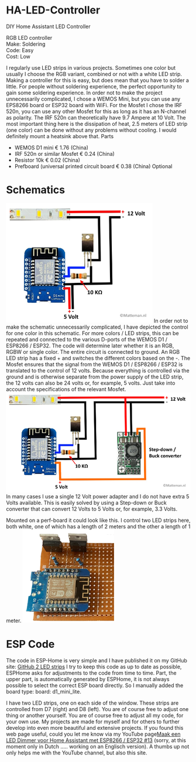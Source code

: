 # HA-LED-Controller
DIY Home Assistant LED Controller

RGB LED controller<br>
Make: Soldering<br>
Code: Easy<br>
Cost: Low<br>

I regularly use LED strips in various projects. Sometimes one color but usually I choose the RGB variant, combined or not with a white LED strip. Making a controller for this is easy, but does mean that you have to solder a little. For people without soldering experience, the perfect opportunity to gain some soldering experience.
In order not to make the project unnecessarily complicated, I chose a WEMOS Mini, but you can use any EPS8266 board or ESP32 board with WiFi.
For the Mosfet I chose the IRF 520n, you can use any other Mosfet for this as long as it has an N-channel as polarity. The IRF 520n can theoretically have 9.7 Ampere at 10 Volt. The most important thing here is the dissipation of heat, 2.5 meters of LED strip (one color) can be done without any problems without cooling. I would definitely mount a heatsink above that. Parts

* WEMOS D1 mini € 1.76 (China)
* IRF 520n or similar Mosfet € 0.24 (China)
* Resistor 10k € 0.02 (China)
* Prefboard (universal printed circuit board € 0.38 (China) Optional

# Schematics
<img src="images/LED%20Controller%201.jpg" alt="Scheme LED Controller" width="400" >
In order not to make the schematic unnecessarily complicated, I have depicted the control for one color in this schematic. For more colors / LED strips, this can be repeated and connected to the various D-ports of the WEMOS D1 / ESP8266 / ESP32. The code will determine later whether it is an RGB, RGBW or single color.
The entire circuit is connected to ground. An RGB LED strip has a fixed + and switches the different colors based on the -. The Mosfet ensures that the signal from the WEMOS D1 / ESP8266 / ESP32 is translated to the control of 12 volts. Because everything is controlled via the ground and is otherwise separate from the power supply of the LED strip, the 12 volts can also be 24 volts or, for example, 5 volts. Just take into account the specifications of the relevant Mosfet.
<img src="images/LED%20Controller%202.jpg" alt="Schema LED Controller met Buck converter" width="600" />
In many cases I use a single 12 Volt power adapter and I do not have extra 5 Volts available. This is easily solved by using a Step-down or Buck converter that can convert 12 Volts to 5 Volts or, for example, 3.3 Volts.

Mounted on a perf-board it could look like this. I control two LED strips here, both white, one of which has a length of 2 meters and the other a length of 1 meter.
 <img src="images/LED%20Controller%20print.jpg" alt="LED controller op print" width="250" />

# ESP Code
The code in ESP-Home is very simple and I have published it on my GitHub site: <a href="https://github.com/DIY-Sensors/HA-LED-Controller/blob/main/code/2%20LED%20strips.yaml" target="_blank"> GitHub 2 LED strips</a>
I try to keep this code as up to date as possible, ESPHome asks for adjustments to the code from time to time.
Part, the upper part, is automatically generated by ESPHome, it is not always possible to select the correct ESP board directly. So I manually added the board type: board: d1_mini_lite.

I have two LED strips, one on each side of the window. These strips are controlled from D7 (right) and D8 (left). You are of course free to adjust one thing or another yourself. You are of course free to adjust all my code, for your own use. My projects are made for myself and for others to further develop into even more beautiful and extensive projects.
If you found this web page useful, could you let me know via my YouTube page<a href="https://www.youtube.com/watch?v=C99b1UtMZ4w" target="_blank">Maak een LED Dimmer voor Home Assistant met ESP8266 / ESP32 #13</a> (sorry, at this moment only in Dutch ..... working on an Englisch version). A thumbs up not only helps me with the YouTube channel, but also this site.
